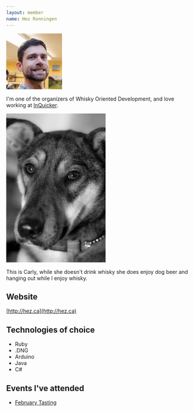 ```yaml
---
layout: member
name: Hez Ronningen
---
```


![Hez Ronningen](/members/images/hez-ronningen.jpg)

I'm one of the organizers of Whisky Oriented Development, and love working at [InQuicker](https://inquicker.com).

![Carly the "whisky tasting" dog](/members/images/carly.jpg)

This is Carly, while she doesn't drink whisky she does enjoy dog beer and hanging out while I enjoy whisky.

## Website

[http://hez.ca](http://hez.ca)

## Technologies of choice

* Ruby
* .DNG
* Arduino
* Java
* C#

## Events I've attended

* [February Tasting](/2014/02/18/Tasting-Notes/)
